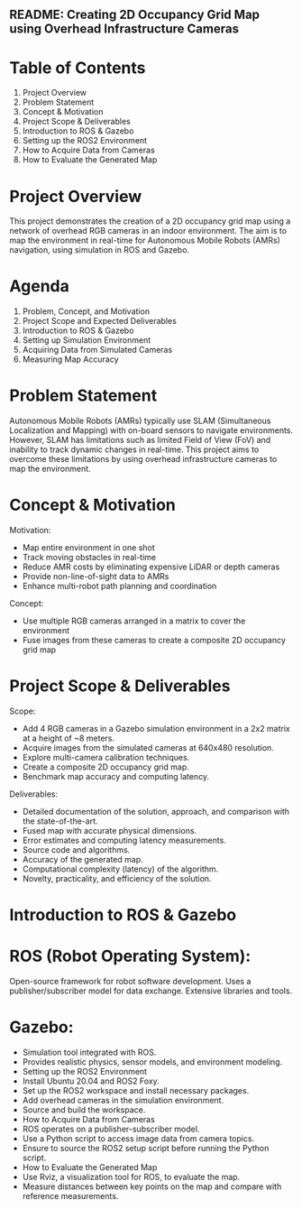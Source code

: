 ## README: Creating 2D Occupancy Grid Map using Overhead Infrastructure Cameras
# Table of Contents
1. Project Overview
2. Problem Statement
3. Concept & Motivation
4. Project Scope & Deliverables
5. Introduction to ROS & Gazebo
6. Setting up the ROS2 Environment
7. How to Acquire Data from Cameras
8. How to Evaluate the Generated Map
# Project Overview
This project demonstrates the creation of a 2D occupancy grid map using a network of overhead RGB cameras in an indoor environment. The aim is to map the environment in real-time for Autonomous Mobile Robots (AMRs) navigation, using simulation in ROS and Gazebo.

# Agenda
1. Problem, Concept, and Motivation
2. Project Scope and Expected Deliverables
3. Introduction to ROS & Gazebo
4. Setting up Simulation Environment
5. Acquiring Data from Simulated Cameras
6. Measuring Map Accuracy

# Problem Statement
Autonomous Mobile Robots (AMRs) typically use SLAM (Simultaneous Localization and Mapping) with on-board sensors to navigate environments. However, SLAM has limitations such as limited Field of View (FoV) and inability to track dynamic changes in real-time. This project aims to overcome these limitations by using overhead infrastructure cameras to map the environment.

# Concept & Motivation
Motivation:

+ Map entire environment in one shot
+ Track moving obstacles in real-time
+ Reduce AMR costs by eliminating expensive LiDAR or depth cameras
+ Provide non-line-of-sight data to AMRs
+ Enhance multi-robot path planning and coordination

Concept:

+ Use multiple RGB cameras arranged in a matrix to cover the environment
+ Fuse images from these cameras to create a composite 2D occupancy grid map
  
# Project Scope & Deliverables
Scope:

+ Add 4 RGB cameras in a Gazebo simulation environment in a 2x2 matrix at a height of ~8 meters.
+ Acquire images from the simulated cameras at 640x480 resolution.
+ Explore multi-camera calibration techniques.
+ Create a composite 2D occupancy grid map.
+ Benchmark map accuracy and computing latency.
  
Deliverables:

+ Detailed documentation of the solution, approach, and comparison with the state-of-the-art.
+ Fused map with accurate physical dimensions.
+ Error estimates and computing latency measurements.
+ Source code and algorithms.
+ Accuracy of the generated map.
+ Computational complexity (latency) of the algorithm.
+ Novelty, practicality, and efficiency of the solution.
  
# Introduction to ROS & Gazebo
# ROS (Robot Operating System):

Open-source framework for robot software development.
Uses a publisher/subscriber model for data exchange.
Extensive libraries and tools.

# Gazebo:

+ Simulation tool integrated with ROS.
+ Provides realistic physics, sensor models, and environment modeling.
+ Setting up the ROS2 Environment
+ Install Ubuntu 20.04 and ROS2 Foxy.
+ Set up the ROS2 workspace and install necessary packages.
+ Add overhead cameras in the simulation environment.
+ Source and build the workspace.
+ How to Acquire Data from Cameras
+ ROS operates on a publisher-subscriber model.
+ Use a Python script to access image data from camera topics.
+ Ensure to source the ROS2 setup script before running the Python script.
+ How to Evaluate the Generated Map
+ Use Rviz, a visualization tool for ROS, to evaluate the map.
+ Measure distances between key points on the map and compare with reference measurements.

